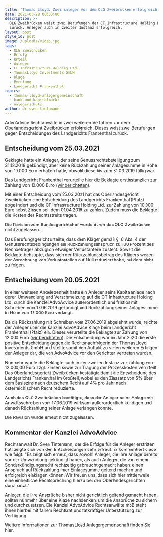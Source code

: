 ```yaml
---
title: 'Thomas Lloyd: Zwei Anleger vor dem OLG Zweibrücken erfolgreich'
date: 2021-05-28 00:00:00
description: >-
  OLG Zweibrücken weist zwei Berufungen der CT Infrastructure Holding Ltd.
  zurück. Anleger auch in zweiter Instanz erfolgreich.
layout: post
style_id: post
image: /uploads/video.jpg
tags:
  - OLG Zweibrücken
  - Erfolg
  - Urteil
  - Anleger
  - CT Infrastructure Holding Ltd.
  - ThomasLloyd Investments GmbH
  - Klage
  - Berufung
  - Landgericht Frankenthal
topics:
  - thomas-lloyd-anlegergemeinschaft
  - bank-und-kapitalmarkt
  - anlegerschutz
author: dr-sven-tintemann
---
```

AdvoAdvice Rechtanwälte in zwei weiteren Verfahren vor dem Oberlandesgericht Zweibrücken erfolgreich. Dieses weist zwei Berufungen gegen Entscheidungen des Landgerichts Frankenthal zurück.&nbsp;

## Entscheidung vom 25.03.2021

Geklagte hatte ein Anleger, der seine Genussrechtsbeteiligung zum 31.12.2018 gekündigt, aber keine Rückzahlung seiner Anlagesumme in Höhe von 10.000 Euro erhalten hatte, obwohl diese bis zum 31.03.2019 fällig war.

Das Landgericht Frankenthal verurteilte hier die Beklagte erstinstanzlich zur Zahlung von 10.000 Euro [(wir berichteten)](/blog/thomas-lloyd-zweiter-erfolg-f%C3%BCr-advoadvice-vor-landgericht-frankenthal/).&nbsp;

Mit einer Entscheidung vom 25.03.2021 hat das Oberlandesgericht Zweibrücken eine Entscheidung des Landgerichts Frankenthal (Pfalz) abgeändert und die CT Infrastructure Holding Ltd. zur Zahlung von 10.000 Euro nebst Zinsen seit dem 01.04.2019 zu zahlen. Zudem muss die Beklagte die Kosten des Rechtsstreits tragen.&nbsp;

Die Revision zum Bundesgerichtshof wurde durch das OLG Zweibrücken nicht zugelassen.&nbsp;

Das Berufungsgericht urteilte, dass dem Kläger gemäß §&nbsp; 6 Abs. 4 der Genussrechtsbedingungen ein Rückzahlungsanspruch zu 100 Prozent des Nennbetrages abzüglich etwaiger Verlustanteile zusteht. Soweit die Beklagte behaupte, dass sich der Rückzahlungsbetrag des Klägers wegen der Anrechnung von Verlustanteilen auf Null reduziert habe, sei dem nicht zu folgen.&nbsp;

## Entscheidung vom 20.05.2021

In einer weiteren Angelegenheit hatte ein Anleger seine Kapitalanlage nach deren Umwandlung und Verschmelzung auf die CT Infrastructure Holding Ltd. durch die Kanzlei AdvoAdvice außerordentlich und fristlos mit Schrieben vom 17.06.2019 gekündigt und Rückzahlung seiner Anlagesumme in Höhe von 12.000 Euro verlangt.&nbsp;

Da die Rückzahlung mit Schreiben vom 27.06.2019 abgelehnt wurde, reichte der Anleger über die Kanzlei AdvoAdvice Klage beim Landgericht Frankenthal (Pfalz) ein. Dieses verurteilte die Beklagte zur Zahlung von 12.000 Euro ([wir berichteten](/blog/thomas-lloyd-erstes-positives-urteil-f%C3%BCr-anleger-erstritten/)). Die Entscheidung war im Jahr 2020 die erste positive Entscheidung gegen die Rechtsnachfolgerin der ThomasLloyd Investments GmbH und stellte somit den Auftakt zu vielen weiteren Erfolgen der Anleger dar, die von AdvoAdvice vor den Gerichten vertreten wurden.&nbsp;

Nunmehr wurde die Beklagte auch in der zweiten Instanz zur Zahlung von 12.000,00 Euro zzgl. Zinsen sowie zur Tragung der Prozesskosten verurteilt. Das Oberlandesgericht Zweibrücken bestätigte damit die Entscheidung des Landgerichts Frankenthal im Großteil, wobei es den Zinssatz von 5% über dem Basiszins nach deutschem Recht auf 4% pro Jahr nach österreichischem Recht reduzierte.&nbsp;

Auch das OLG Zweibrücken bestätigte, dass der Anleger seine Anlage mit Anwaltsschreiben vom 17.06.2019 wirksam außerordentlich kündigen und danach Rückzahlung seiner Anlage verlangen konnte.&nbsp;

Die Revision wurde erneut nicht zugelassen.&nbsp;

## Kommentar der Kanzlei AdvoAdvice

Rechtsanwalt Dr. Sven Tintemann, der die Erfolge für die Anleger erstritten hat, zeigte sich von den Entscheidungen sehr erfreut. Er kommentiert diese wie folgt: "Es zeigt sich erneut, dass sowohl Anleger, die ihre Anlage bereits vor der Umwandlung gekündigt haben, als auch Anleger, die von einem Sonderkündigungsrecht rechtzeitig gebraucht gemacht haben, einen Anspruch auf Rückzahlung ihrer Einlagesumme geltend machen und erfolgreich einklagen können. Wir freuen uns, dass sich hier mittlerweile eine einheitliche Rechtsprechung hierzu bei den Oberlandesgerichten durchsetzt."

Anleger, die ihre Ansprüche bisher nicht gerichtlich geltend gemacht haben, sollten nunmehr über eine Klage nachdenken, um die Ansprüche zu sichern und durchzusetzen. Die Kanzlei AdvoAdvice Rechtsanwälte mbB steht ihnen hierbei mit fairem Rechtsrat und tatkräftiger Unterstützung zur Verfügung.&nbsp;

Weitere Informationen zur [ThomasLloyd Anlegergemeinschaft](/themen/thomas-lloyd-anlegergemeinschaft/) finden Sie hier.&nbsp;